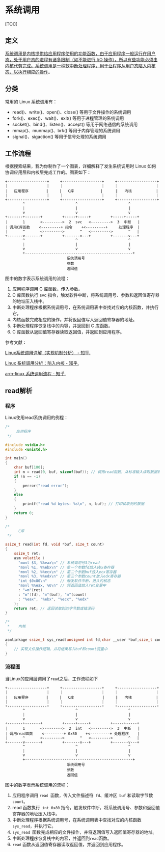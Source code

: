 # 系统调用

[TOC]

## 定义

[系统调用是内核提供给应用程序使用的功能函数，由于应用程序一般运行在用户态，处于用户态的进程有诸多限制（如不能进行 I/O 操作），所以有些功能必须由内核代劳完成](https://zhuanlan.zhihu.com/p/469222123)[。系统调用是一种软中断处理程序，用于让程序从用户态陷入内核态，以执行相应的操作](https://zhuanlan.zhihu.com/p/289410487)。

## 分类

常用的 Linux 系统调用有：

- read()、write()、open()、close() 等用于文件操作的系统调用
- fork()、exec()、wait()、exit() 等用于进程管理的系统调用
- socket()、bind()、listen()、accept() 等用于网络通信的系统调用
- mmap()、munmap()、brk() 等用于内存管理的系统调用
- signal()、sigaction() 等用于信号处理的系统调用

## 工作流程

根据搜索结果，我为你制作了一个图表，详细解释了发生系统调用时 Linux 如何协调应用层和内核层完成工作的。图表如下：

```code
+------------------+     +------------------+     +------------------+
|                  |     |                  |     |                  |
|   应用程序        |     |   C库            |      |   内核           |
|                  |     |                  |     |                  |
+------------------+     +------------------+     +------------------+
        ^                       ^                       ^
        |                       |                       |
        v                       v                       v
+-------+-------+         +-----+-----+         +-----+-----+
|       1       <--------->  2  svc   <--------->  3  中断   |
| 调用C库函数    <---------+ 指令    +<---------+     处理程序  |
|       ^       <--------->       ^   <--------->       ^   |
+-------v-------+         +-------v---+         +-------v---+
        ^                       ^                       ^
        |                       |                       |
        v                       v                       v
        +-------------------------------------------------+
                            系统调用号
                            参数
                            返回值
```

图中的数字表示系统调用的流程：

1. 应用程序调用 C 库函数，传入参数。
2. C 库函数执行 svc 指令，触发软件中断，将系统调用号、参数和返回值寄存器的地址压入栈中。
3. 中断处理程序根据系统调用号，在系统调用表中查找对应的内核函数，并执行它。
4. 内核函数完成相应的操作，并将返回值写入返回值寄存器的地址。
5. 中断处理程序恢复栈中的内容，并返回到 C 库函数。
6. C 库函数从返回值寄存器读取返回值，并返回到应用程序。

参考文献：

[Linux系统调用详解（实现机制分析） - 知乎.]( https://zhuanlan.zhihu.com/p/267353577) 

[Linux 系统调用分析：陷入内核 - 知乎.]( https://zhuanlan.zhihu.com/p/351917992 )

[arm-linux 系统调用流程 - 知乎.](https://zhuanlan.zhihu.com/p/363290974)



## read解析

### 程序

Linux使用read系统调用的例程：

```c
/*
     应用程序
 */ 

#include <stdio.h>
#include <unistd.h>

int main() 
{
    char buf[100];
    int n = read(0, buf, sizeof(buf)); // 调用read函数，从标准输入读取数据到buf中
    if (n == -1) 
    {
        perror("read error");
    } 
    else 
    {
        printf("read %d bytes: %s\n", n, buf); // 打印读取到的数据
    }
    return 0;
}

/*
      C库
 */ 

ssize_t read(int fd, void *buf, size_t count) 
{
    ssize_t ret;
    asm volatile (
      "movl $3, %%eax\n" // 系统调用号3为read
      "movl %1, %%ebx\n" // 第一个参数fd放入ebx寄存器
      "movl %2, %%ecx\n" // 第二个参数buf放入ecx寄存器
      "movl %3, %%edx\n" // 第三个参数count放入edx寄存器
      "int $0x80\n"      // 触发软件中断，进入内核态
      "movl %%eax, %0\n" // 将返回值放入ret变量中 
      : "=m"(ret) 
      : "m"(fd), "m"(buf), "m"(count)
      : "%eax", "%ebx", "%ecx", "%edx"
    );
    return ret; // 返回读取到的字节数或错误码 
}

/*
 *    内核
 */ 

asmlinkage ssize_t sys_read(unsigned int fd,char __user *buf,size_t count) 
{
	// 实现文件操作逻辑，并将结果写入buf和count变量中 
}
```

### 流程图

当Linux的应用层调用了`read`之后，工作流程如下

```code
+------------------+     +------------------+     +------------------+
|                  |     |                  |     |                  |
|   应用程序        |     |   C库             |     |   内核           |
|                  |     |                  |     |                  |
+------------------+     +------------------+     +------------------+
        ^                       ^                       ^
        |                       |                       |
        v                       v                       v
+-------+-------+         +-----+-----+         +-----+-----+
|       1       <--------->  2  int   <--------->  3  中断   |
| 调用read函数    <---------+ 0x80    +<---------+ 处理程序    |
|       ^       <--------->       ^   <--------->       ^   |
+-------v-------+         +-------v---+         +-------v---+
        ^                       ^                       ^
        |                       |                       |
        v                       v                       v
        +-------------------------------------------------+
                            系统调用号
                            参数
                            返回值
```

图中的数字表示系统调用的流程：

1. 应用程序调用 `read `函数，传入文件描述符` fd`、缓冲区` buf` 和读取字节数` count`。
2. read 函数执行` int 0x80` 指令，触发软件中断，将系统调用号、参数和返回值寄存器的地址压入栈中。
3. 中断处理程序根据系统调用号，在系统调用表中查找对应的内核函数 `sys_read`，并执行它。
4. `sys_read `函数完成相应的文件操作，并将返回值写入返回值寄存器的地址。
5. 中断处理程序恢复栈中的内容，并返回到` read `函数。
6. `read` 函数从返回值寄存器读取返回值，并返回到应用程序。


